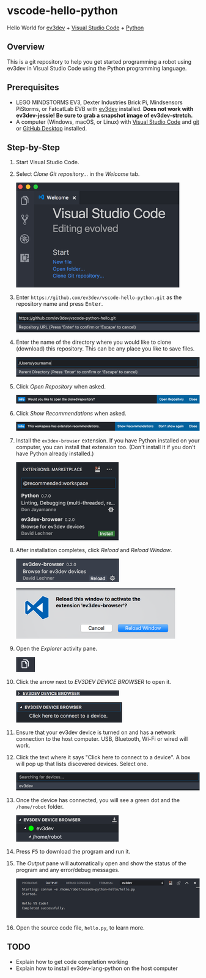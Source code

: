 # vscode-hello-python
Hello World for [ev3dev] + [Visual Studio Code][code] + [Python]


## Overview
This is a git repository to help you get started programming a robot using
ev3dev in Visual Studio Code using the Python programming language.


## Prerequisites
* LEGO MINDSTORMS EV3, Dexter Industries Brick Pi, Mindsensors PiStorms, or
  FatcatLab EVB with [ev3dev] installed. **Does not work with ev3dev-jessie!
  Be sure to grab a snapshot image of ev3dev-stretch.**
* A computer (Windows, macOS, or Linux) with [Visual Studio Code][code] and
  [git] or [GitHub Desktop][github] installed.


## Step-by-Step
1.  Start Visual Studio Code.

2.  Select *Clone Git repository...* in the *Welcome* tab.

    ![screenshot](.README/vscode-welcome-clone-git.png)
3.  Enter `https://github.com/ev3dev/vscode-hello-python.git` as the repository
    name and press <kbd>Enter</kbd>.

    ![screenshot](.README/vscode-repository-url.png)

4.  Enter the name of the directory where you would like to clone (download)
    this repository. This can be any place you like to save files.

    ![screenshot](.README/vscode-parent-directory.png)

5. Click *Open Repository* when asked.

    ![screenshot](.README/vscode-open-repository.png)

6.  Click *Show Recommendations* when asked.

    ![screenshot](.README/vscode-show-recommendations.png)

7.  Install the `ev3dev-browser` extension. If you have Python installed on your
    computer, you can install that extension too. (Don't install it if you don't
    have Python already installed.)

    ![screenshot](.README/vscode-extensions-recommended.png)

8.  After installation completes, click *Reload* and *Reload Window*.

    ![screenshot](.README/vscode-ev3dev-browser-reload.png)

    ![screenshot](.README/vscode-reload-window.png)

9. Open the *Explorer* activity pane.

    ![screenshot](.README/vscode-explorer-icon.png)

10. Click the arrow next to *EV3DEV DEVICE BROWSER* to open it.

    ![screenshot](.README/vscode-ev3dev-browser-collapsed.png)

    ![screenshot](.README/vscode-ev3dev-browser-expanded.png)

11. Ensure that your ev3dev device is turned on and has a network connection to
    the host computer. USB, Bluetooth, Wi-Fi or wired will work.

12. Click the text where it says "Click here to connect to a device".
    A box will pop up that lists discovered devices. Select one.

    ![screenshot](.README/vscode-searching-for-devices.png)

13. Once the device has connected, you will see a green dot and the
    `/home/robot` folder.

    ![screenshot](.README/vscode-home-robot.png)

14. Press <kbd>F5</kbd> to download the program and run it.

15. The *Output* pane will automatically open and show the status of the
    program and any error/debug messages.

    ![screenshot](.README/vscode-output.png)

18. Open the source code file, `hello.py`, to learn more.


## TODO

* Explain how to get code completion working
* Explain how to install ev3dev-lang-python on the host computer

[ev3dev]: http://www.ev3dev.org
[code]: https://code.visualstudio.com/
[python]: https://www.python.org/
[git]: https://git-scm.com/
[github]: https://desktop.github.com/
